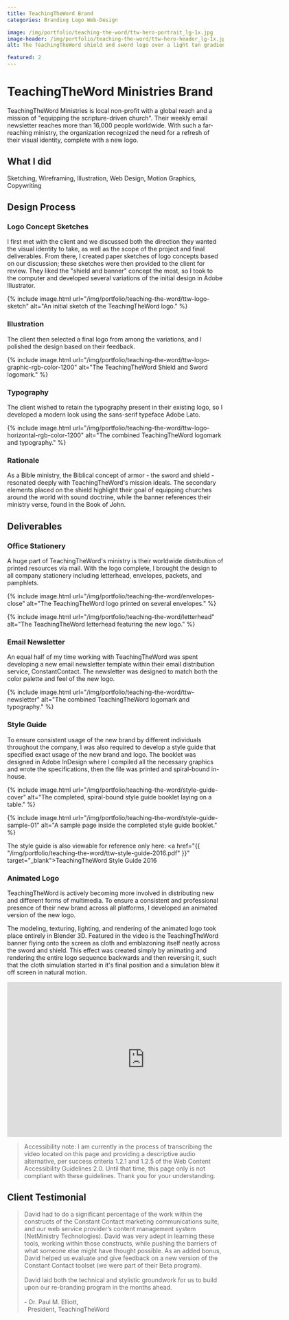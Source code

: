 ```yaml
---
title: TeachingTheWord Brand
categories: Branding Logo Web-Design

image: /img/portfolio/teaching-the-word/ttw-hero-portrait_lg-1x.jpg
image-header: /img/portfolio/teaching-the-word/ttw-hero-header_lg-1x.jpg
alt: The TeachingTheWord shield and sword logo over a light tan gradient background.

featured: 2
---
```


# TeachingTheWord Ministries Brand

TeachingTheWord Ministries is local non-profit with a global reach and a mission of "equipping the scripture-driven church". Their weekly email newsletter reaches more than 16,000 people worldwide. With such a far-reaching ministry, the organization recognized the need for a refresh of their visual identity, complete with a new logo.

## What I did

Sketching, Wireframing, Illustration, Web Design, Motion Graphics, Copywriting

## Design Process

### Logo Concept Sketches

I first met with the client and we discussed both the direction they wanted the visual identity to take, as well as the scope of the project and final deliverables. From there, I created paper sketches of logo concepts based on our discussion; these sketches were then provided to the client for review. They liked the "shield and banner" concept the most, so I took to the computer and developed several variations of the initial design in Adobe Illustrator.

<p>{% include image.html url="/img/portfolio/teaching-the-word/ttw-logo-sketch" alt="An initial sketch of the TeachingTheWord logo." %}</p>

### Illustration

The client then selected a final logo from among the variations, and I polished the design based on their feedback.

<p>{% include image.html url="/img/portfolio/teaching-the-word/ttw-logo-graphic-rgb-color-1200" alt="The TeachingTheWord Shield and Sword logomark." %}</p>

### Typography

The client wished to retain the typography present in their existing logo, so I developed a modern look using the sans-serif typeface Adobe Lato.

<p>{% include image.html url="/img/portfolio/teaching-the-word/ttw-logo-horizontal-rgb-color-1200" alt="The combined TeachingTheWord logomark and typography." %}</p>

### Rationale

As a Bible ministry, the Biblical concept of armor - the sword and shield - resonated deeply with TeachingTheWord's mission ideals. The secondary elements placed on the shield highlight their goal of equipping churches around the world with sound doctrine, while the banner references their ministry verse, found in the Book of John.

## Deliverables

### Office Stationery

A huge part of TeachingTheWord's ministry is their worldwide distribution of printed resources via mail. With the logo complete, I brought the design to all company stationery including letterhead, envelopes, packets, and pamphlets.

<p>{% include image.html url="/img/portfolio/teaching-the-word/envelopes-close" alt="The TeachingTheWord logo printed on several envelopes." %}</p>

<p>{% include image.html url="/img/portfolio/teaching-the-word/letterhead" alt="The TeachingTheWord letterhead featuring the new logo." %}</p>

### Email Newsletter

An equal half of my time working with TeachingTheWord was spent developing a new email newsletter template within their email distribution service, ConstantContact. The newsletter was designed to match both the color palette and feel of the new logo.

<p>{% include image.html url="/img/portfolio/teaching-the-word/ttw-newsletter" alt="The combined TeachingTheWord logomark and typography." %}</p>

### Style Guide

To ensure consistent usage of the new brand by different individuals throughout the company, I was also required to develop a style guide that specified exact usage of the new brand and logo. The booklet was designed in Adobe InDesign where I compiled all the necessary graphics and wrote the specifications, then the file was printed  and spiral-bound in-house.

<p>{% include image.html url="/img/portfolio/teaching-the-word/style-guide-cover" alt="The completed, spiral-bound style guide booklet laying on a table." %}</p>

<p>{% include image.html url="/img/portfolio/teaching-the-word/style-guide-sample-01" alt="A sample page inside the completed style guide booklet." %}</p>

The style guide is also viewable for reference only here: <a href="{{ "/img/portfolio/teaching-the-word/ttw-style-guide-2016.pdf" }}" target="_blank">TeachingTheWord Style Guide 2016</a>
 
### Animated Logo


TeachingTheWord is actively becoming more involved in distributing new and different forms of multimedia. To ensure a consistent and professional presence of their new brand across all platforms, I developed an animated version of the new logo.

The modeling, texturing, lighting, and rendering of the animated logo took place entirely in Blender 3D. Featured in the video is the TeachingTheWord banner flying onto the screen as cloth and emblazoning itself neatly across the sword and shield. This effect was created simply by animating and rendering the entire logo sequence backwards and then reversing it, such that the cloth simulation started in it's final position and a simulation blew it off screen in natural motion.

<div class="video-responsive  center">
<iframe width="640" height="360" src="https://www.youtube.com/embed/I6VpkGmBqbk?rel=0" frameborder="0" allow="autoplay; encrypted-media" allowfullscreen></iframe>
</div>

> Accessibility note: I am currently in the process of transcribing the video located on this page and providing a descriptive audio alternative, per success criteria 1.2.1 and 1.2.5 of the Web Content Accessibility Guidelines 2.0. Until that time, this page only is not compliant with these guidelines. Thank you for your understanding.

## Client Testimonial

> David had to do a significant percentage of the work within the constructs of the Constant Contact marketing communications suite, and our web service provider’s content management system (NetMinistry Technologies). David was very adept in learning these tools, working within those constructs, while pushing the barriers of what someone else might have thought possible. As an added bonus, David helped us evaluate and give feedback on a new version of the Constant Contact toolset (we were part of their Beta program).<br><br>David laid both the technical and stylistic groundwork for us to build upon our re-branding program in the months ahead.<br><br>- Dr. Paul M. Elliott,<br>&nbsp;&nbsp;President, TeachingTheWord